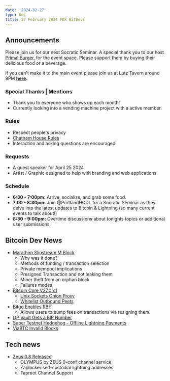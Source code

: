 ```yaml
---
date: '2024-02-27'
type: Doc
title: 27 February 2024 PDX BitDevs
---
```


## Announcements

Please join us for our next Socratic Seminar. A special thank you to our host <a href="https://dicksprimalburger.com/" data-no-summary>Primal Burger</a>, for the event space. Please support them by buying their delicious food or a beverage.

If you can't make it to the main event please join us at Lutz Tavern around 9PM **<a href="https://www.lutztavern.com/" data-no-summary>here</a>.**

### Special Thanks | Mentions
- Thank you to everyone who shows up each month!
- Currently looking into a vending machine project with a active member.

### Rules
- Respect people's privacy
- [Chatham House Rules](https://www.chathamhouse.org/about-us/chatham-house-rule)
- Interaction and asking questions are encouraged!

### Requests
- A guest speaker for April 25 2024
- Artist / Graphic designed to help with branding and web applications.

### Schedule
- **6:30 - 7:00pm:** Arrive, socialize, and grab some food.
- **7:00 - 8:30pm:** Join @PortlandHODL for a Socratic Seminar as they delve into the latest updates to Bitcoin & Lightning (so many current events to talk about!)
- **8:30 - 9:00pm:** Overtime discussions about tonights topics or additional user submissions.

## Bitcoin Dev News
- [Marathon Slipstream M Block](https://cointelegraph.com/news/bitcoin-block-art-marathon)
    - Why was it done?
    - Methods of funding / transaction selection
    - Private mempool implications
    - Presigned Transaction and not leaking them
    - Miner theft from an orphan block
    - Failures modes
- [Bitcoin Core V27.0rc1](https://bitcoincore.org/bin/bitcoin-core-27.0/test.rc1/)
    - [Unix Sockets Onion Proxy](https://github.com/bitcoin/bitcoin/pull/27375)
    - [Whitelist Outbound Peets](https://github.com/bitcoin/bitcoin/pull/27114)
- [Bitgo Enables RBF](https://blog.bitgo.com/available-now-for-clients-bitgo-introduces-replace-by-fee-f74e2593b245)
    - Allows users to bump fees on transactions via resigning them.
- [OP Vault Gets a BIP Number](https://github.com/bitcoin/bips/pull/1421)
- [Super Testnet Hedgehog - Offline Lightning Payments](https://stacker.news/items/481321)
- [ViaBTC Invalid Blocks](https://b10c.me/blog/012-viabtc-spv-vulnerability-disclosure/?x)

## Tech news
- [Zeus 0.8 Released](https://github.com/ZeusLN/zeus/releases/tag/v0.8.0)
    - OLYMPUS by ZEUS 0-conf channel service
    - Zaplocker self-custodial lightning addresses
    - Taproot Channel Support